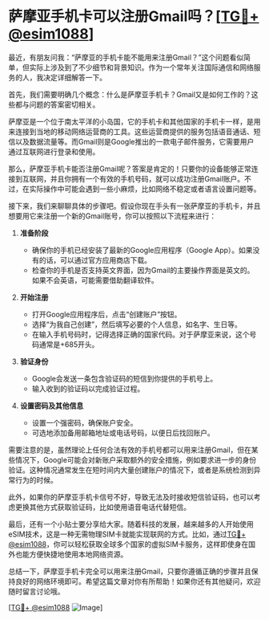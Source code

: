 # 萨摩亚手机卡可以注册Gmail吗？[[TG💪+ @esim1088](https://t.me/s/esim1088)]

最近，有朋友问我：“萨摩亚的手机卡能不能用来注册Gmail？”这个问题看似简单，但实际上涉及到了不少细节和背景知识。作为一个常年关注国际通信和网络服务的人，我决定详细解答一下。

首先，我们需要明确几个概念：什么是萨摩亚手机卡？Gmail又是如何工作的？这些都与问题的答案密切相关。

萨摩亚是一个位于南太平洋的小岛国，它的手机卡和其他国家的手机卡一样，是用来连接到当地的移动网络运营商的工具。这些运营商提供的服务包括语音通话、短信以及数据流量等。而Gmail则是Google推出的一款电子邮件服务，它需要用户通过互联网进行登录和使用。

那么，萨摩亚手机卡能否注册Gmail呢？答案是肯定的！只要你的设备能够正常连接到互联网，并且你拥有一个有效的手机号码，就可以成功注册Gmail账户。不过，在实际操作中可能会遇到一些小麻烦，比如网络不稳定或者语言设置问题等。

接下来，我们来聊聊具体的步骤吧。假设你现在手头有一张萨摩亚的手机卡，并且想要用它来注册一个新的Gmail账号，你可以按照以下流程来进行：

1. **准备阶段**  
   - 确保你的手机已经安装了最新的Google应用程序（Google App）。如果没有的话，可以通过官方应用商店下载。
   - 检查你的手机是否支持英文界面，因为Gmail的主要操作界面是英文的。如果不会英语，可能需要借助翻译软件。

2. **开始注册**  
   - 打开Google应用程序后，点击“创建账户”按钮。
   - 选择“为我自己创建”，然后填写必要的个人信息，如名字、生日等。
   - 在输入手机号码时，记得选择正确的国家代码。对于萨摩亚来说，这个号码通常是+685开头。

3. **验证身份**  
   - Google会发送一条包含验证码的短信到你提供的手机号上。
   - 输入收到的验证码以完成验证过程。

4. **设置密码及其他信息**  
   - 设置一个强密码，确保账户安全。
   - 可选地添加备用邮箱地址或电话号码，以便日后找回账户。

需要注意的是，虽然理论上任何合法有效的手机号都可以用来注册Gmail，但在某些情况下，Google可能会对新账户采取额外的安全措施，例如要求进一步的身份验证。这种情况通常发生在短时间内大量创建账户的情况下，或者是系统检测到异常行为的时候。

此外，如果你的萨摩亚手机卡信号不好，导致无法及时接收短信验证码，也可以考虑更换其他方式获取验证码，比如使用语音电话代替短信。

最后，还有一个小贴士要分享给大家。随着科技的发展，越来越多的人开始使用eSIM技术，这是一种无需物理SIM卡就能实现联网的方式。比如，通过[TG💪+ @esim1088](https://t.me/s/esim1088)，你可以轻松获取全球多个国家的虚拟SIM卡服务，这样即使身在国外也能方便快捷地使用本地网络资源。

总结一下，萨摩亚手机卡完全可以用来注册Gmail，只要你遵循正确的步骤并且保持良好的网络环境即可。希望这篇文章对你有所帮助！如果你还有其他疑问，欢迎随时留言讨论哦。

[[TG💪+ @esim1088](https://t.me/s/esim1088) ![Image](https://i.postimg.cc/4NQfJmqS/Snipaste-2025-05-13-00-14-12.png)]